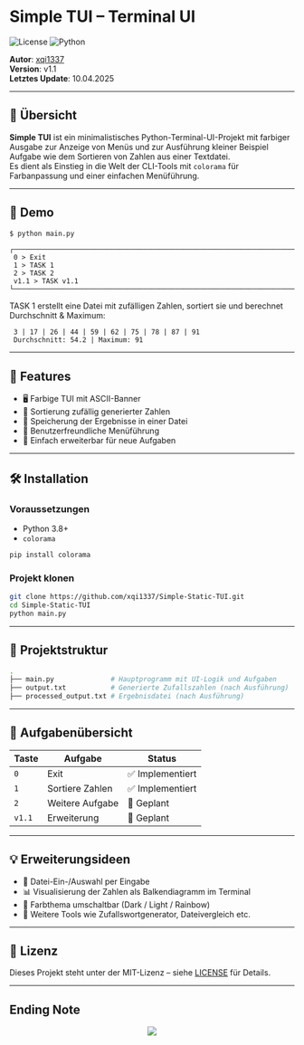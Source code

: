 # Simple TUI – Terminal UI

![License](https://img.shields.io/badge/license-MIT-blue.svg)  ![Python](https://img.shields.io/badge/python-3.x-blue.svg) 

**Autor**: [xqi1337](https://github.com/xqi1337)  
**Version**: v1.1  
**Letztes Update**: 10.04.2025

---

## 🧩 Übersicht

**Simple TUI** ist ein minimalistisches Python-Terminal-UI-Projekt mit farbiger Ausgabe zur Anzeige von Menüs und zur Ausführung kleiner Beispiel Aufgabe wie dem Sortieren von Zahlen aus einer Textdatei.  
Es dient als Einstieg in die Welt der CLI-Tools mit `colorama` für Farbanpassung und einer einfachen Menüführung.

---

## 📸 Demo

```bash
$ python main.py
```

```
┌─────────────────────────────────────────────────────────────────────────────────────┐
 0 > Exit
 1 > TASK 1
 2 > TASK 2
 v1.1 > TASK v1.1
└─────────────────────────────────────────────────────────────────────────────────────┘
```

TASK 1 erstellt eine Datei mit zufälligen Zahlen, sortiert sie und berechnet Durchschnitt & Maximum:

```
 3 | 17 | 26 | 44 | 59 | 62 | 75 | 78 | 87 | 91  
 Durchschnitt: 54.2 | Maximum: 91
```

---

## 🚀 Features

- 🖥️ Farbige TUI mit ASCII-Banner
- 🔢 Sortierung zufällig generierter Zahlen
- 🧾 Speicherung der Ergebnisse in einer Datei
- 💬 Benutzerfreundliche Menüführung
- 🧪 Einfach erweiterbar für neue Aufgaben

---

## 🛠️ Installation

### Voraussetzungen

- Python 3.8+
- `colorama`

```bash
pip install colorama
```

### Projekt klonen

```bash
git clone https://github.com/xqi1337/Simple-Static-TUI.git
cd Simple-Static-TUI
python main.py
```

---

## 📂 Projektstruktur

```bash
.
├── main.py              # Hauptprogramm mit UI-Logik und Aufgaben
├── output.txt           # Generierte Zufallszahlen (nach Ausführung)
├── processed_output.txt # Ergebnisdatei (nach Ausführung)
```

---

## 📌 Aufgabenübersicht

| Taste     | Aufgabe             | Status               |
|-----------|---------------------|----------------------|
| `0`       | Exit                | ✅ Implementiert     |
| `1`       | Sortiere Zahlen     | ✅ Implementiert     |
| `2`       | Weitere Aufgabe     | 🚧 Geplant           |
| `v1.1`    | Erweiterung         | 🚧 Geplant           |

---

## 💡 Erweiterungsideen

- 📁 Datei-Ein-/Auswahl per Eingabe
- 📊 Visualisierung der Zahlen als Balkendiagramm im Terminal
- 🌈 Farbthema umschaltbar (Dark / Light / Rainbow)
- 🧠 Weitere Tools wie Zufallswortgenerator, Dateivergleich etc.

---

## 📜 Lizenz

Dieses Projekt steht unter der MIT-Lizenz – siehe [LICENSE](LICENSE) für Details.

---

## Ending Note

<p align="center">
	<img src="https://raw.githubusercontent.com/catppuccin/catppuccin/main/assets/footers/gray0_ctp_on_line.svg?sanitize=true" />
</p>

